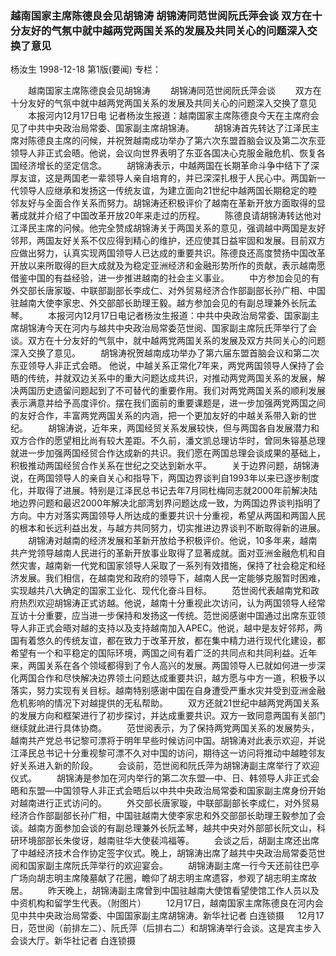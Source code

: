 ### 越南国家主席陈德良会见胡锦涛  胡锦涛同范世阅阮氏萍会谈  双方在十分友好的气氛中就中越两党两国关系的发展及共同关心的问题深入交换了意见
杨汝生
1998-12-18
第1版(要闻)
专栏：

　　越南国家主席陈德良会见胡锦涛
　　胡锦涛同范世阅阮氏萍会谈
　　双方在十分友好的气氛中就中越两党两国关系的发展及共同关心的问题深入交换了意见
　　本报河内12月17日电  记者杨汝生报道：越南国家主席陈德良今天在主席府会见了中共中央政治局常委、国家副主席胡锦涛。
　　胡锦涛首先转达了江泽民主席对陈德良主席的问候，并祝贺越南成功举办了第六次东盟首脑会议及第二次东亚领导人非正式会晤。他说，会议向世界表明了东亚各国决心克服金融危机、恢复各国经济增长的坚定信念。
　　胡锦涛表示，中越两国在长期革命斗争中结下了深厚友谊，这是两国老一辈领导人亲自培育的，并已深深扎根于人民心中。两国新一代领导人应继承和发扬这一传统友谊，为建立面向21世纪中越两国长期稳定的睦邻友好与全面合作关系而努力。胡锦涛还积极评价了越南在革新开放方面取得的显著成就并介绍了中国改革开放20年来走过的历程。
　　陈德良请胡锦涛转达他对江泽民主席的问候。他完全赞成胡锦涛关于两国关系的意见，强调越中两国是友好邻邦，两国友好关系不仅应得到精心的维护，还应使其日益牢固和发展。目前双方应做出努力，认真实现两国领导人已达成的重要共识。陈德良还高度赞扬中国改革开放以来所取得的巨大成就及为稳定亚洲经济和金融形势所作的贡献，表示越南愿借鉴中国的有益经验，进一步推进越南的社会主义事业。
　　中方参加会见的有外交部长唐家璇、中联部副部长李成仁、对外贸易经济合作部副部长孙广相、中国驻越南大使李家忠、外交部部长助理王毅。越方参加会见的有副总理兼外长阮孟琴。
　　本报河内12月17日电记者杨汝生报道：中共中央政治局常委、国家副主席胡锦涛今天在河内与越共中央政治局常委范世阅、国家副主席阮氏萍举行了会谈。双方在十分友好的气氛中，就中越两党两国关系的发展及双方共同关心的问题深入交换了意见。
　　胡锦涛祝贺越南成功举办了第六届东盟首脑会议和第二次东亚领导人非正式会晤。
    他说，中越关系正常化7年来，两党两国领导人保持了会晤的传统，并就双边关系中的重大问题达成共识，对推动两党两国关系的发展，解决两国历史遗留问题起到了不可替代的重要作用。我们对两党两国关系的顺利发展表示满意并给予高度评价。摆在我们面前的重要课题是，进一步加强两党两国之间的友好合作，丰富两党两国关系的内涵，把一个更加友好的中越关系带入新的世纪。
　　胡锦涛说，近年来，两国经贸关系发展较快，但与两国各自发展潜力和双方合作的愿望相比尚有较大差距。不久前，潘文凯总理访华时，曾同朱镕基总理就进一步加强两国经贸合作达成新的共识。我们愿在两国总理会谈成果的基础上，积极推动两国经贸合作关系在世纪之交达到新水平。
　　关于边界问题，胡锦涛说，在两国领导人的亲自关心和指导下，两国边界谈判自1993年以来已逐步制度化，并取得了进展。特别是江泽民总书记去年7月同杜梅同志就2000年前解决陆地边界问题和最迟2000年解决北部湾划界问题达成一致，为两国边界谈判指明了方向。中方对落实两国领导人所达成的重要共识十分重视，希望从两国和两国人民的根本和长远利益出发，与越方共同努力，切实推进边界谈判不断取得新的进展。
　　胡锦涛对越南的经济发展和革新开放给予积极评价。他说，10多年来，越南共产党领导越南人民进行的革新开放事业取得了显著成就。面对亚洲金融危机和自然灾害，越南新一代党和国家领导人采取了一系列有效措施，保持了社会稳定和经济发展。我们相信，在越南党和政府的领导下，越南人民一定能够克服暂时困难，实现越共八大确定的国家工业化、现代化奋斗目标。
　　范世阅代表越南党和政府热烈欢迎胡锦涛正式访越。他说，越南十分重视此次访问，认为两国领导人经常互访十分重要，应当进一步保持和发扬这一传统。范世阅感谢中国通过出席东亚领导人非正式会晤对越的支持以及支持越南加入APEC。他说，越中是友好邻邦，两国有着悠久的传统友谊，都在致力于改革开放，都在集中精力进行现代化建设，都希望有一个和平稳定的国际环境，两国之间有着广泛的共同点和共同利益。近年来，两国关系在各个领域都得到了令人高兴的发展。两国领导人已就如何进一步深化两国合作和尽快解决边界领土问题达成重要共识，越方愿与中方一道，积极予以落实，努力实现有关目标。越南特别感谢中国在自身遭受严重水灾并受到亚洲金融危机影响的情况下对越提供的无私帮助。
　　双方还就21世纪中越两党两国关系的发展方向和框架进行了初步探讨，并达成重要共识。双方一致同意两国有关部门继续就此进行具体协商。
　　范世阅表示，为了保持两党两国关系的发展势头，越南共产党总书记黎可漂将于明年早些时候访问中国。胡锦涛对此表示欢迎，并说江泽民总书记十分重视黎可漂不久对中国的访问，期待这一访问将推动中越睦邻友好关系进入新的阶段。
　　会谈前，范世阅和阮氏萍为胡锦涛副主席举行了欢迎仪式。
　　胡锦涛是参加在河内举行的第二次东盟—中、日、韩领导人非正式会晤和东盟—中国领导人非正式会晤后以中共中央政治局常委和国家副主席身份开始对越南进行正式访问的。
　　外交部长唐家璇，中联部副部长李成仁，对外贸易经济合作部副部长孙广相，中国驻越南大使李家忠和外交部部长助理王毅参加了会谈。越南方面参加会谈的有副总理兼外长阮孟琴，越共中央对外部部长阮文山，科研环境部部长朱俊讶，越南驻华大使裴鸿福等。
　　会谈之后，胡副主席还出席了中越经济技术合作协定签字仪式。晚上，胡锦涛出席了越共中央政治局常委范世阅和国家副主席阮氏萍举行的欢迎宴会。
　　胡锦涛副主席一行今天还前往巴亭广场向胡志明主席陵墓献了花圈，瞻仰了胡志明主席遗容，参观了胡志明主席故居。
　　昨天晚上，胡锦涛副主席曾到中国驻越南大使馆看望使馆工作人员以及中资机构和留学生代表。（附图片）
　　12月17日，越南国家主席陈德良在河内会见中共中央政治局常委、中国国家副主席胡锦涛。新华社记者  白连锁摄
　  12月17日，范世阅（前排左二）、阮氏萍（后排右二）和胡锦涛举行会谈。这是宾主步入会谈大厅。新华社记者  白连锁摄
